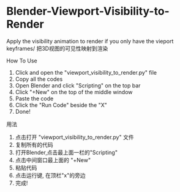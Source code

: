 # Blender-Viewport-Visibility-to-Render
Apply the visibility animation to render if you only have the vieport keyframes/ 把3D视图的可见性映射到渲染

How To Use
1. Click and open the "viewport_visibility_to_render.py" file
2. Copy all the codes
3. Open Blender and click "Scripting" on the top bar
4. Click "+New" on the top of the middle window 
5. Paste the code
6. Click the "Run Code" beside the "X"
7. Done!

用法
1. 点击打开 "viewport_visibility_to_render.py" 文件
2. 复制所有的代码
3. 打开Blender,点击最上面一栏的"Scripting"
4. 点击中间窗口最上面的 "+New"
5. 粘贴代码
6. 点击运行键, 在顶栏"x"的旁边
7. 完成!
